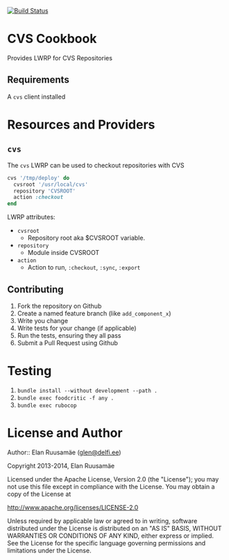 [![Build Status](https://travis-ci.org/glensc/chef-cookbook-cvs.png?branch=master)](https://travis-ci.org/glensc/chef-cookbook-cvs)

CVS Cookbook
============

Provides LWRP for CVS Repositories

Requirements
------------
A `cvs` client installed


Resources and Providers
=======================

`cvs`
--------

The `cvs` LWRP can be used to checkout repositories with CVS

```ruby
cvs '/tmp/deploy' do
  cvsroot '/usr/local/cvs'
  repository 'CVSROOT'
  action :checkout
end
```

LWRP attributes:

* `cvsroot`
    * Repository root aka $CVSROOT variable.
* `repository`
    * Module inside CVSROOT
* `action`
    * Action to run, `:checkout`, `:sync`, `:export`

Contributing
------------

1. Fork the repository on Github
2. Create a named feature branch (like `add_component_x`)
3. Write you change
4. Write tests for your change (if applicable)
5. Run the tests, ensuring they all pass
6. Submit a Pull Request using Github

Testing
=======

1. `bundle install --without development --path .`
2. `bundle exec foodcritic -f any .`
3. `bundle exec rubocop`

License and Author
==================

Author:: Elan Ruusamäe (<glen@delfi.ee>)

Copyright 2013-2014, Elan Ruusamäe

Licensed under the Apache License, Version 2.0 (the "License");
you may not use this file except in compliance with the License.
You may obtain a copy of the License at

http://www.apache.org/licenses/LICENSE-2.0

Unless required by applicable law or agreed to in writing, software
distributed under the License is distributed on an "AS IS" BASIS,
WITHOUT WARRANTIES OR CONDITIONS OF ANY KIND, either express or implied.
See the License for the specific language governing permissions and
limitations under the License.
